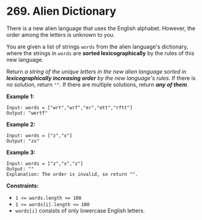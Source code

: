 # 269. Alien Dictionary

There is a new alien language that uses the English alphabet. However, the order among the letters is unknown to you.

You are given a list of strings `words` from the alien language's dictionary, where the strings in `words` are **sorted lexicographically** by the rules of this new language.

Return *a string of the unique letters in the new alien language sorted in **lexicographically increasing order** by the new language's rules.* If there is no solution, return `""`*.* If there are multiple solutions, return ***any of them***.

**Example 1:**

```()
Input: words = ["wrt","wrf","er","ett","rftt"]
Output: "wertf"
```

**Example 2:**

```()
Input: words = ["z","x"]
Output: "zx"
```

**Example 3:**

```()
Input: words = ["z","x","z"]
Output: ""
Explanation: The order is invalid, so return "".
```

**Constraints:**

- `1 <= words.length <= 100`
- `1 <= words[i].length <= 100`
- `words[i]` consists of only lowercase English letters.
